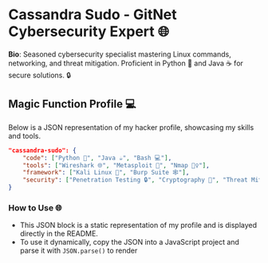 # Cassandra Sudo - GitNet Cybersecurity Expert 🌐

   **Bio**: Seasoned cybersecurity specialist mastering Linux commands, networking, and threat mitigation. Proficient in Python 🐍 and Java ☕ for secure solutions. 🔒

   ## Magic Function Profile 💻
   Below is a JSON representation of my hacker profile, showcasing my skills and tools.

   ```json
   "cassandra-sudo": {
       "code": ["Python 🐍", "Java ☕", "Bash 💻"],
       "tools": ["Wireshark 🌐", "Metasploit 🔧", "Nmap 🕵️‍♀️"],
       "framework": ["Kali Linux 🐧", "Burp Suite 🕸️"],
       "security": ["Penetration Testing 🔒", "Cryptography 🔑", "Threat Mitigation 🚨"]
   }
   ```

   ### How to Use 🌐
   - This JSON block is a static representation of my profile and is displayed directly in the README.
   - To use it dynamically, copy the JSON into a JavaScript project and parse it with `JSON.parse()` to render